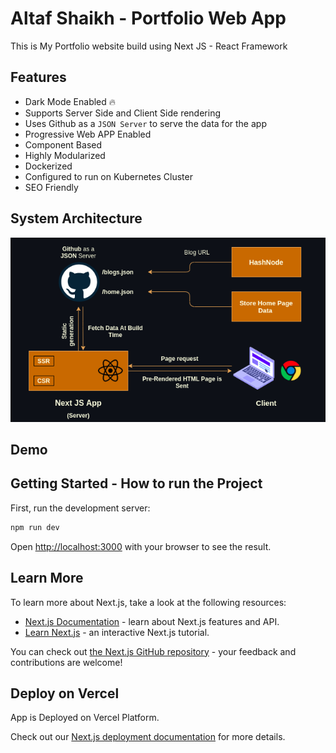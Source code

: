 # Altaf Shaikh - Portfolio Web App

This is My Portfolio website build using Next JS - React Framework

## Features

* Dark Mode Enabled 🔥
* Supports Server Side and Client Side rendering
* Uses Github as a `JSON Server` to serve the data for the app
* Progressive Web APP Enabled
* Component Based
* Highly Modularized
* Dockerized
* Configured to run on Kubernetes Cluster
* SEO Friendly

## System Architecture

![altaf shaikh portfolio system architecture](https://raw.githubusercontent.com/altafshaikh/static-file-storage/master/images/Portfolio%20System%20Architechture.png)

## Demo

## Getting Started - How to run the Project

First, run the development server:

```bash
npm run dev
```

Open [http://localhost:3000](http://localhost:3000) with your browser to see the result.

## Learn More

To learn more about Next.js, take a look at the following resources:

- [Next.js Documentation](https://nextjs.org/docs) - learn about Next.js features and API.
- [Learn Next.js](https://nextjs.org/learn) - an interactive Next.js tutorial.

You can check out [the Next.js GitHub repository](https://github.com/vercel/next.js/) - your feedback and contributions are welcome!

## Deploy on Vercel

App is Deployed on Vercel Platform.

Check out our [Next.js deployment documentation](https://nextjs.org/docs/deployment) for more details.
